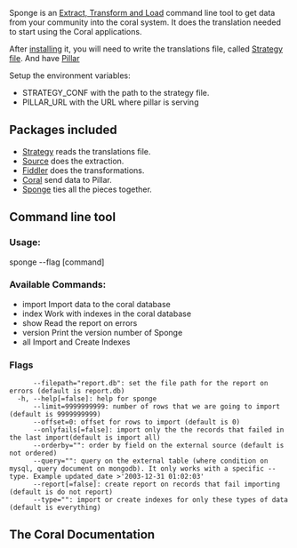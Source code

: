 Sponge is an [Extract, Transform and Load](https://en.wikipedia.org/wiki/Extract,_transform,_load) command line tool to get data from your community into the coral system. It does the translation needed to start using the Coral applications.

After [installing](/install.md) it, you will need to write the translations file, called [Strategy file](/readme.md). And have [Pillar](https://github.com/coralproject/pillar)

Setup the environment variables:

* STRATEGY_CONF with the path to the strategy file.
* PILLAR_URL with the URL where pillar is serving

## Packages included

* [Strategy](/strategy.md) reads the translations file.
* [Source](/source.md) does the extraction.
* [Fiddler](/fiddler.md) does the transformations.
* [Coral](/coral.md) send data to Pillar.
* [Sponge](/sponge.md) ties all the pieces together.

## Command line tool

### Usage:

  sponge --flag [command]

### Available Commands:

  * import      Import data to the coral database
  * index       Work with indexes in the coral database
  * show        Read the report on errors
  * version     Print the version number of Sponge
  * all         Import and Create Indexes

### Flags

```      --dbname="report.db": set the name for the db to read
      --filepath="report.db": set the file path for the report on errors (default is report.db)
  -h, --help[=false]: help for sponge
      --limit=9999999999: number of rows that we are going to import (default is 9999999999)
      --offset=0: offset for rows to import (default is 0)
      --onlyfails[=false]: import only the the records that failed in the last import(default is import all)
      --orderby="": order by field on the external source (default is not ordered)
      --query="": query on the external table (where condition on mysql, query document on mongodb). It only works with a specific --type. Example updated_date >'2003-12-31 01:02:03'
      --report[=false]: create report on records that fail importing (default is do not report)
      --type="": import or create indexes for only these types of data (default is everything)
```

## The Coral Documentation
